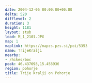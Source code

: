 ```yaml
---
date: 2004-12-05 00:00:00+00:00
delta: 520
difflevel: 2
duration: 3
height: 1181
layout: stub
lead: M_1_2101.JPG
map: 1
maplink: https://mapzs.pzs.si/poi/5353
name: TrijeKralji
nearby:
- /hikes/boc
peak: 46.437693,15.458936
region: pohorje
title: Trije kralji on Pohorje
---
```

